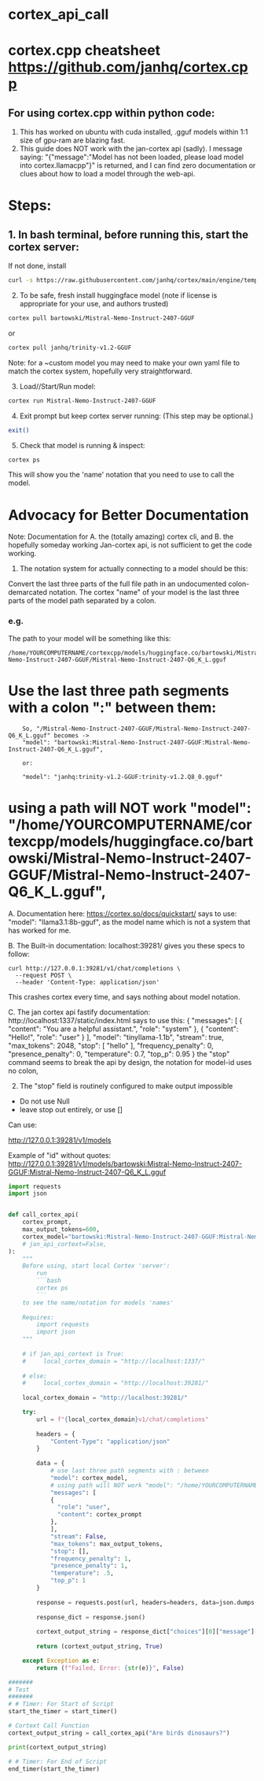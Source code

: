 # cortex_api_call

# cortex.cpp cheatsheet  https://github.com/janhq/cortex.cpp

## For using cortex.cpp within python code:
1. This has worked on ubuntu with cuda installed, .gguf models within 1:1 size of gpu-ram are blazing fast.
2. This guide does NOT work with the jan-cortex api (sadly). I message saying:
"{"message":"Model has not been loaded, please load model into cortex.llamacpp"}" is returned,
and I can find zero documentation or clues about how to load a model through the web-api.


# Steps:
## 1. In bash terminal, before running this, start the cortex server:

If not done, install
```bash
curl -s https://raw.githubusercontent.com/janhq/cortex/main/engine/templates/linux/install.sh | sudo bash -s -- --deb_local
```

2. To be safe, fresh install huggingface model (note if license is appropriate for your use, and authors trusted)
```bash
cortex pull bartowski/Mistral-Nemo-Instruct-2407-GGUF
```
or
```bash
cortex pull janhq/trinity-v1.2-GGUF
```
Note: for a ~custom model you may need to make your own yaml file to match the cortex system, 
hopefully very straightforward.

3. Load//Start/Run model:
```bash
cortex run Mistral-Nemo-Instruct-2407-GGUF
```

4. Exit prompt but keep cortex server running:
(This step may be optional.)
```bash
exit()
```

5. Check that model is running & inspect:
```bash
cortex ps
```
This will show you the 'name' notation that you need to use to call the model.


# Advocacy for Better Documentation
Note: Documentation for 
A. the (totally amazing) cortex cli, and 
B. the hopefully someday working Jan-cortex api, 
is not sufficient to get the code working.

1. The notation system for actually connecting to a model should be this:

Convert the last three parts of the full file path in an undocumented colon-demarcated notation. 
The cortex "name" of your model is the last three parts of the model path
separated by a colon.

### e.g.
The path to your model will be something like this:
```
/home/YOURCOMPUTERNAME/cortexcpp/models/huggingface.co/bartowski/Mistral-Nemo-Instruct-2407-GGUF/Mistral-Nemo-Instruct-2407-Q6_K_L.gguf
```

# Use the last three path segments with a colon ":" between them:
```
    So, "/Mistral-Nemo-Instruct-2407-GGUF/Mistral-Nemo-Instruct-2407-Q6_K_L.gguf" becomes ->
    "model": "bartowski:Mistral-Nemo-Instruct-2407-GGUF:Mistral-Nemo-Instruct-2407-Q6_K_L.gguf",

    or:

    "model": "janhq:trinity-v1.2-GGUF:trinity-v1.2.Q8_0.gguf"
```
# using a path will NOT work "model": "/home/YOURCOMPUTERNAME/cortexcpp/models/huggingface.co/bartowski/Mistral-Nemo-Instruct-2407-GGUF/Mistral-Nemo-Instruct-2407-Q6_K_L.gguf",

A. Documentation here:
https://cortex.so/docs/quickstart/
says to use: "model": "llama3.1:8b-gguf",
as the model name which is not a system that has worked for me.

B. The Built-in documentation: localhost:39281/
gives you these specs to follow:
```
curl http://127.0.0.1:39281/v1/chat/completions \
  --request POST \
  --header 'Content-Type: application/json'
```
This crashes cortex every time, and says nothing about model notation.

C. The jan cortex api fastify documentation: http://localhost:1337/static/index.html
says to use this:
{
  "messages": [
    {
      "content": "You are a helpful assistant.",
      "role": "system"
    },
    {
      "content": "Hello!",
      "role": "user"
    }
  ],
  "model": "tinyllama-1.1b",
  "stream": true,
  "max_tokens": 2048,
  "stop": [
    "hello"
  ],
  "frequency_penalty": 0,
  "presence_penalty": 0,
  "temperature": 0.7,
  "top_p": 0.95
}
the "stop" command seems to break the api by design, 
the notation for model-id uses no colon,

2. The "stop" field is routinely configured to make output impossible
- Do not use Null
- leave stop out entirely, or use []



Can use:

http://127.0.0.1:39281/v1/models

Example of "id" without quotes:
http://127.0.0.1:39281/v1/models/bartowski:Mistral-Nemo-Instruct-2407-GGUF:Mistral-Nemo-Instruct-2407-Q6_K_L.gguf

```python
import requests
import json


def call_cortex_api(
    cortex_prompt,
    max_output_tokens=600,
    cortex_model="bartowski:Mistral-Nemo-Instruct-2407-GGUF:Mistral-Nemo-Instruct-2407-Q6_K_L.gguf",
    # jan_api_cortext=False,
):
    """
    Before using, start local Cortex 'server':
        run 
        ```bash
        cortex ps
        ```
    to see the name/notation for models 'names'
    
    Requires:
        import requests
        import json
    """
    
    # if jan_api_cortext is True:
    #     local_cortex_domain = "http://localhost:1337/"
    
    # else:
    #     local_cortex_domain = "http://localhost:39281/"
    
    local_cortex_domain = "http://localhost:39281/"

    try: 
        url = f"{local_cortex_domain}v1/chat/completions"
        
        headers = {
            "Content-Type": "application/json"
        }
        
        data = {
            # use last three path segments with : between
            "model": cortex_model,
            # using path will NOT work "model": "/home/YOURCOMPUTERNAME/cortexcpp/models/huggingface.co/bartowski/Mistral-Nemo-Instruct-2407-GGUF/Mistral-Nemo-Instruct-2407-Q6_K_L.gguf",
            "messages": [
            {
              "role": "user",
              "content": cortex_prompt
            },
            ],
            "stream": False,
            "max_tokens": max_output_tokens,
            "stop": [],
            "frequency_penalty": 1,
            "presence_penalty": 1,
            "temperature": .5,
            "top_p": 1
        }
        
        response = requests.post(url, headers=headers, data=json.dumps(data))
        
        response_dict = response.json()
        
        cortext_output_string = response_dict["choices"][0]["message"]["content"]
        
        return (cortext_output_string, True)

    except Exception as e:
        return (f"Failed, Error: {str(e)}", False)

#######
# Test
#######
# # Timer: For Start of Script
start_the_timer = start_timer()

# Cortext Call Function
cortext_output_string = call_cortex_api("Are birds dinosaurs?")

print(cortext_output_string)

# # Timer: For End of Script
end_timer(start_the_timer)
```
